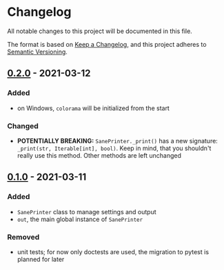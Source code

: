 # Changelog

All notable changes to this project will be documented in this file.

The format is based on [Keep a Changelog](https://keepachangelog.com/en/1.0.0/), and this project adheres to [Semantic Versioning](https://semver.org/spec/v2.0.0.html).

## [0.2.0] - 2021-03-12

### Added

- on Windows, `colorama` will be initialized from the start

### Changed

- **POTENTIALLY BREAKING:** `SanePrinter._print()` has a new signature: `_print(str, Iterable[int], bool)`. Keep in mind, that you shouldn't really use this method. Other methods are left unchanged

## [0.1.0] - 2021-03-11

### Added

- `SanePrinter` class to manage settings and output
- `out`, the main global instance of `SanePrinter`

### Removed

- unit tests; for now only doctests are used, the migration to pytest is planned for later

[Unreleased]: https://github.com/sane-out/python/compare/v0.2.0...HEAD
[0.2.0]: https://github.com/sane-out/python/compare/v0.1.0...v0.2.0
[0.1.0]: https://github.com/sane-out/python/compare/v0.0.1...v0.1.0
